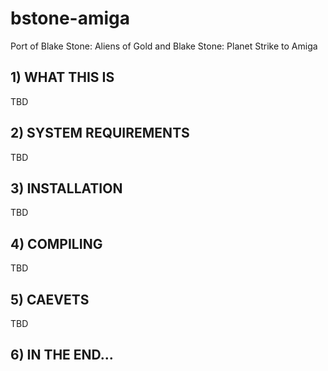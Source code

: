 # bstone-amiga
Port of Blake Stone: Aliens of Gold and Blake Stone: Planet Strike to Amiga

## 1) WHAT THIS IS

TBD

## 2) SYSTEM REQUIREMENTS

TBD

## 3) INSTALLATION

TBD

## 4) COMPILING

TBD

## 5) CAEVETS

TBD

## 6) IN THE END...
